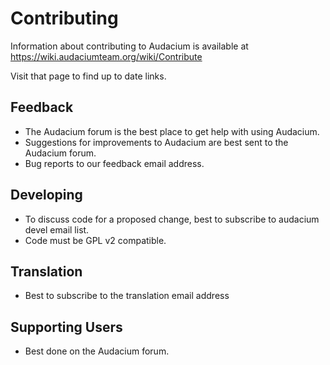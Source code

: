 # Contributing

Information about contributing to Audacium is available at https://wiki.audaciumteam.org/wiki/Contribute

Visit that page to find up to date links.

## Feedback

* The Audacium forum is the best place to get help with using Audacium.
* Suggestions for improvements to Audacium are best sent to the Audacium forum.
* Bug reports to our feedback email address.

## Developing

* To discuss code for a proposed change, best to subscribe to audacium devel email list.
* Code must be GPL v2 compatible.  

## Translation

* Best to subscribe to the translation email address

## Supporting Users

* Best done on the Audacium forum.


